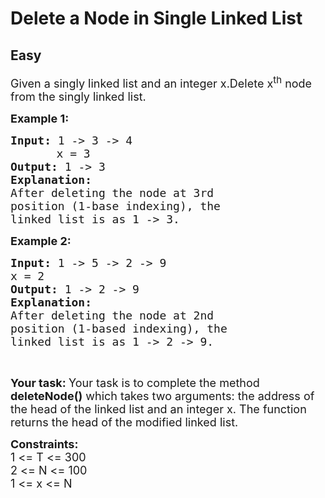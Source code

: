 # Delete a Node in Single Linked List
## Easy
<div class="problems_problem_content__Xm_eO" style="user-select: auto;"><p style="user-select: auto;"><span style="font-size: 18px; user-select: auto;">Given a singly linked list and an integer x.Delete x<sup style="user-select: auto;">th</sup> node from the&nbsp;singly&nbsp;linked list. </span></p>

<p style="user-select: auto;"><span style="font-size: 18px; user-select: auto;"><strong style="user-select: auto;">Example 1:</strong></span><span style="font-size: 18px; user-select: auto;"><strong style="user-select: auto;"> </strong></span></p>

<pre style="user-select: auto;"><span style="font-size: 18px; user-select: auto;"><strong style="user-select: auto;">Input: </strong>1 -&gt; 3 -&gt; 4 
&nbsp;     </span> <span style="font-size: 18px; user-select: auto;">x = 3</span>
<span style="font-size: 18px; user-select: auto;"><strong style="user-select: auto;">Output: </strong>1 -&gt; 3</span>
<span style="font-size: 18px; user-select: auto;"><strong style="user-select: auto;">Explanation:
</strong></span><span style="font-size: 18px; user-select: auto;">After deleting the node at 3rd
</span><span style="font-size: 18px; user-select: auto;">position (1-base indexing), the
</span><span style="font-size: 18px; user-select: auto;">linked list is as 1 -&gt; 3. </span>
</pre>

<p style="user-select: auto;"><strong style="user-select: auto;"><span style="font-size: 18px; user-select: auto;">Example 2:</span></strong></p>

<pre style="user-select: auto;"><span style="font-size: 18px; user-select: auto;"><strong style="user-select: auto;">Input: </strong>1 -&gt; 5 -&gt; 2 -&gt; 9 </span>
<span style="font-size: 18px; user-select: auto;">x = 2<strong style="user-select: auto;">
Output: </strong>1 -&gt; 2 -&gt; 9
<strong style="user-select: auto;">Explanation: </strong></span>
<span style="font-size: 18px; user-select: auto;">After deleting the node at 2nd</span>
<span style="font-size: 18px; user-select: auto;">position (1-based indexing), the</span>
<span style="font-size: 18px; user-select: auto;">linked list is as 1 -&gt; 2 -&gt; 9.</span></pre>

<p style="user-select: auto;">&nbsp;</p>

<p style="user-select: auto;"><span style="font-size: 18px; user-select: auto;"><strong style="user-select: auto;">Your task:&nbsp;</strong>Your task is to complete the method <strong style="user-select: auto;">deleteNode()</strong> which takes two arguments: the address of the head of the linked list and an integer x. The function returns the head of the modified linked list.</span></p>

<p style="user-select: auto;"><span style="font-size: 18px; user-select: auto;"><strong style="user-select: auto;">Constraints:</strong><br style="user-select: auto;">
1 &lt;= T &lt;= 300<br style="user-select: auto;">
2 &lt;= N &lt;= 100<br style="user-select: auto;">
1 &lt;= x &lt;= N</span><br style="user-select: auto;">
&nbsp;</p>
</div>